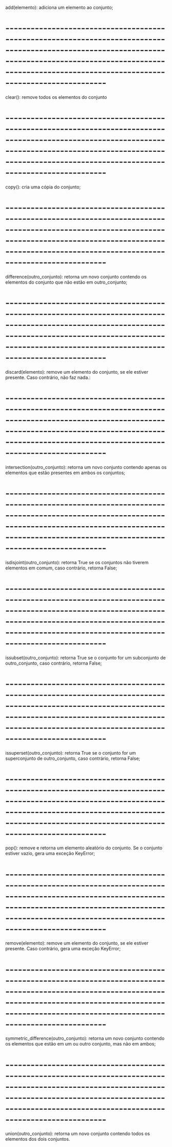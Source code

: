 add(elemento): adiciona um elemento ao conjunto;

# ----------------------------------------------------------------------------------------------------------------------------------------------------------------------------------------------------------------------

clear(): remove todos os elementos do conjunto

# ----------------------------------------------------------------------------------------------------------------------------------------------------------------------------------------------------------------------

copy(): cria uma cópia do conjunto;

# ----------------------------------------------------------------------------------------------------------------------------------------------------------------------------------------------------------------------

difference(outro_conjunto): retorna um novo conjunto contendo os elementos do conjunto que não estão em outro_conjunto;

# ----------------------------------------------------------------------------------------------------------------------------------------------------------------------------------------------------------------------

discard(elemento): remove um elemento do conjunto, se ele estiver presente. Caso contrário, não faz nada.:

# ----------------------------------------------------------------------------------------------------------------------------------------------------------------------------------------------------------------------

intersection(outro_conjunto): retorna um novo conjunto contendo apenas os elementos que estão presentes em ambos os conjuntos;

# ----------------------------------------------------------------------------------------------------------------------------------------------------------------------------------------------------------------------

isdisjoint(outro_conjunto): retorna True se os conjuntos não tiverem elementos em comum, caso contrário, retorna False;

# ----------------------------------------------------------------------------------------------------------------------------------------------------------------------------------------------------------------------

issubset(outro_conjunto): retorna True se o conjunto for um subconjunto de outro_conjunto, caso contrário, retorna False;

# ----------------------------------------------------------------------------------------------------------------------------------------------------------------------------------------------------------------------

issuperset(outro_conjunto): retorna True se o conjunto for um superconjunto de outro_conjunto, caso contrário, retorna False;

# ----------------------------------------------------------------------------------------------------------------------------------------------------------------------------------------------------------------------

pop(): remove e retorna um elemento aleatório do conjunto. Se o conjunto estiver vazio, gera uma exceção KeyError;

# ----------------------------------------------------------------------------------------------------------------------------------------------------------------------------------------------------------------------

remove(elemento): remove um elemento do conjunto, se ele estiver presente. Caso contrário, gera uma exceção KeyError;

# ----------------------------------------------------------------------------------------------------------------------------------------------------------------------------------------------------------------------

symmetric_difference(outro_conjunto): retorna um novo conjunto contendo os elementos que estão em um ou outro conjunto, mas não em ambos;

# ----------------------------------------------------------------------------------------------------------------------------------------------------------------------------------------------------------------------

union(outro_conjunto): retorna um novo conjunto contendo todos os elementos dos dois conjuntos.